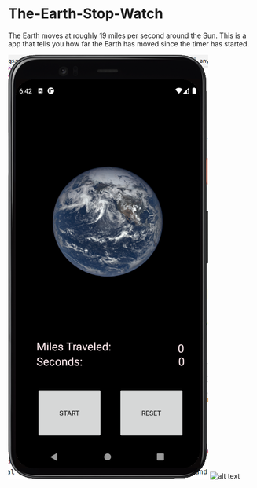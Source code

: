 # The-Earth-Stop-Watch
The Earth moves at roughly 19 miles per second around the Sun. This is a app that tells you how far the Earth has moved since the timer has started.

![alt text](https://raw.githubusercontent.com/spowellcode/The-Earth-Stop-Watch/master/Capture.PNG)
![alt text](https://raw.githubusercontent.com/spowellcode/The-Earth-Stop-Watch/master/Capture1.PNG)

